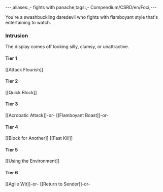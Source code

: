 ---,aliases:,- fights with panache,tags:,- Compendium/CSRD/en/Foci,---

You're a swashbuckling daredevil who fights with flamboyant style that's entertaining to watch.
 ### Intrusion
The display comes off looking silly, clumsy, or unattractive.

#### Tier 1
[[Attack Flourish]]
#### Tier 2
[[Quick Block]]
#### Tier 3
[[Acrobatic Attack]]-or-
[[Flamboyant Boast]]-or-
#### Tier 4
[[Block for Another]]
[[Fast Kill]]
#### Tier 5
[[Using the Environment]]
#### Tier 6
[[Agile Wit]]-or-
[[Return to Sender]]-or-

